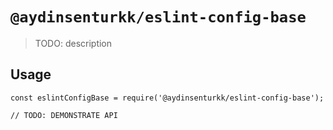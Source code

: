 # `@aydinsenturkk/eslint-config-base`

> TODO: description

## Usage

```
const eslintConfigBase = require('@aydinsenturkk/eslint-config-base');

// TODO: DEMONSTRATE API
```
